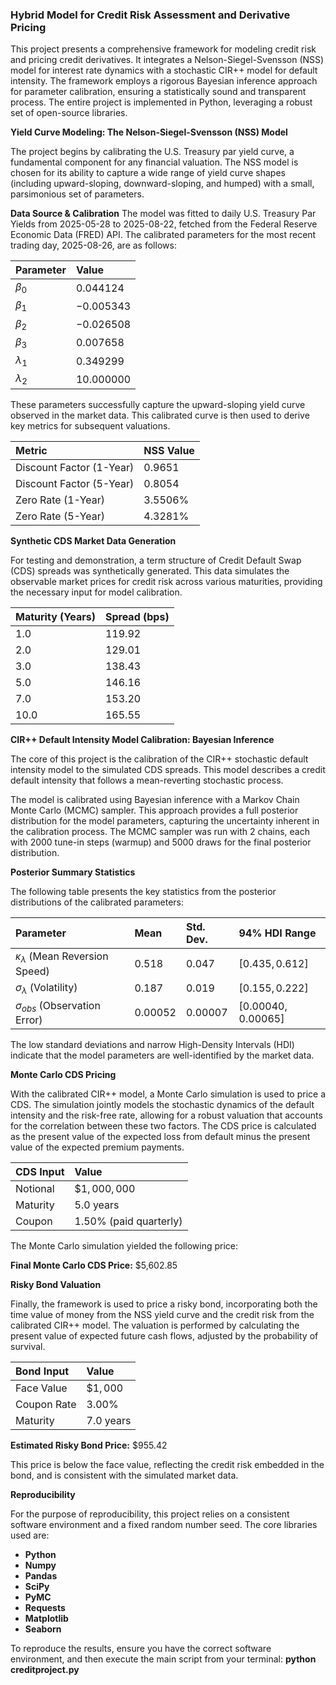 ### **Hybrid Model for Credit Risk Assessment and Derivative Pricing**

This project presents a comprehensive framework for modeling credit risk and pricing credit derivatives. It integrates a Nelson-Siegel-Svensson (NSS) model for interest rate dynamics with a stochastic CIR++ model for default intensity. The framework employs a rigorous Bayesian inference approach for parameter calibration, ensuring a statistically sound and transparent process. The entire project is implemented in Python, leveraging a robust set of open-source libraries.

**Yield Curve Modeling: The Nelson-Siegel-Svensson (NSS) Model**

The project begins by calibrating the U.S. Treasury par yield curve, a fundamental component for any financial valuation. The NSS model is chosen for its ability to capture a wide range of yield curve shapes (including upward-sloping, downward-sloping, and humped) with a small, parsimonious set of parameters.

**Data Source & Calibration**
The model was fitted to daily U.S. Treasury Par Yields from 2025-05-28 to 2025-08-22, fetched from the Federal Reserve Economic Data (FRED) API. The calibrated parameters for the most recent trading day, 2025-08-26, are as follows:

| Parameter | Value |
| :--- | :--- |
| $\beta_0$ | $0.044124$ |
| $\beta_1$ | $-0.005343$ |
| $\beta_2$ | $-0.026508$ |
| $\beta_3$ | $0.007658$ |
| $\lambda_1$ | $0.349299$ |
| $\lambda_2$ | $10.000000$ |

These parameters successfully capture the upward-sloping yield curve observed in the market data. This calibrated curve is then used to derive key metrics for subsequent valuations.

| Metric | NSS Value |
| :--- | :--- |
| Discount Factor (1-Year) | $0.9651$ |
| Discount Factor (5-Year) | $0.8054$ |
| Zero Rate (1-Year) | $3.5506\%$ |
| Zero Rate (5-Year) | $4.3281\%$ |

**Synthetic CDS Market Data Generation**

For testing and demonstration, a term structure of Credit Default Swap (CDS) spreads was synthetically generated. This data simulates the observable market prices for credit risk across various maturities, providing the necessary input for model calibration.

| Maturity (Years) | Spread (bps) |
| :--- | :--- |
| $1.0$ | $119.92$ |
| $2.0$ | $129.01$ |
| $3.0$ | $138.43$ |
| $5.0$ | $146.16$ |
| $7.0$ | $153.20$ |
| $10.0$ | $165.55$ |

**CIR++ Default Intensity Model Calibration: Bayesian Inference**

The core of this project is the calibration of the CIR++ stochastic default intensity model to the simulated CDS spreads. This model describes a credit default intensity that follows a mean-reverting stochastic process.

The model is calibrated using Bayesian inference with a Markov Chain Monte Carlo (MCMC) sampler. This approach provides a full posterior distribution for the model parameters, capturing the uncertainty inherent in the calibration process. The MCMC sampler was run with 2 chains, each with 2000 tune-in steps (warmup) and 5000 draws for the final posterior distribution.

**Posterior Summary Statistics**

The following table presents the key statistics from the posterior distributions of the calibrated parameters:

| Parameter | Mean | Std. Dev. | 94% HDI Range |
| :--- | :--- | :--- | :--- |
| $\kappa_{\lambda}$ (Mean Reversion Speed) | $0.518$ | $0.047$ | $[0.435, 0.612]$ |
| $\sigma_{\lambda}$ (Volatility) | $0.187$ | $0.019$ | $[0.155, 0.222]$ |
| $\sigma_{obs}$ (Observation Error) | $0.00052$ | $0.00007$ | $[0.00040, 0.00065]$ |

The low standard deviations and narrow High-Density Intervals (HDI) indicate that the model parameters are well-identified by the market data.

**Monte Carlo CDS Pricing**

With the calibrated CIR++ model, a Monte Carlo simulation is used to price a CDS. The simulation jointly models the stochastic dynamics of the default intensity and the risk-free rate, allowing for a robust valuation that accounts for the correlation between these two factors. The CDS price is calculated as the present value of the expected loss from default minus the present value of the expected premium payments.

| CDS Input | Value |
| :--- | :--- |
| Notional | $\$1,000,000$ |
| Maturity | $5.0$ years |
| Coupon | $1.50\%$ (paid quarterly) |

The Monte Carlo simulation yielded the following price:

**Final Monte Carlo CDS Price:** $5,602.85

**Risky Bond Valuation**

Finally, the framework is used to price a risky bond, incorporating both the time value of money from the NSS yield curve and the credit risk from the calibrated CIR++ model. The valuation is performed by calculating the present value of expected future cash flows, adjusted by the probability of survival.

| Bond Input | Value |
| :--- | :--- |
| Face Value | $\$1,000$ |
| Coupon Rate | $3.00\%$ |
| Maturity | $7.0$ years |

**Estimated Risky Bond Price:** $955.42

This price is below the face value, reflecting the credit risk embedded in the bond, and is consistent with the simulated market data.

**Reproducibility**

For the purpose of reproducibility, this project relies on a consistent software environment and a fixed random number seed. The core libraries used are:

* **Python**
* **Numpy**
* **Pandas**
* **SciPy**
* **PyMC**
* **Requests**
* **Matplotlib**
* **Seaborn**

To reproduce the results, ensure you have the correct software environment, and then execute the main script from your terminal: **python creditproject.py**




